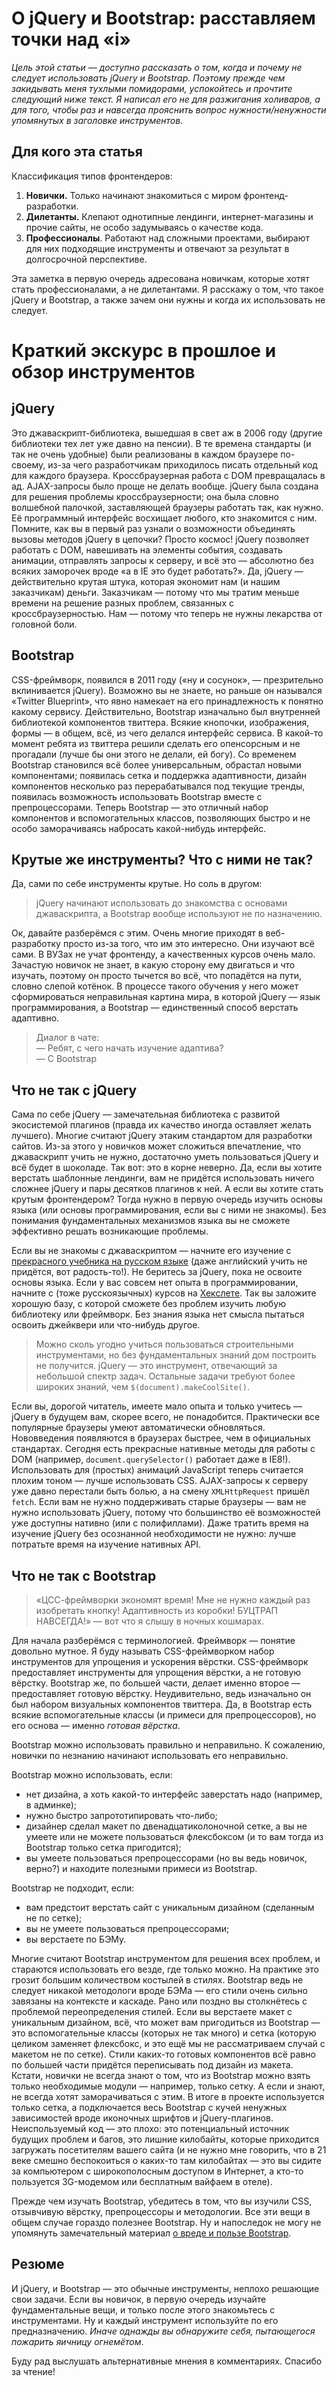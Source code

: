 # О jQuery и Bootstrap: расставляем точки над «i»

*Цель этой статьи — доступно рассказать о том, когда и почему не следует
использовать jQuery и Bootstrap. Поэтому прежде чем закидывать меня тухлыми
помидорами, успокойтесь и прочтите следующий ниже текст. Я написал его не для
разжигания холиваров, а для того, чтобы раз и навсегда прояснить вопрос
нужности/ненужности упомянутых в заголовке инструментов.*


## Для кого эта статья

Классификация типов фронтендеров:

1. **Новички.** Только начинают знакомиться с миром фронтенд-разработки.
2. **Дилетанты.** Клепают однотипные лендинги, интернет-магазины и прочие сайты,
не особо задумываясь о качестве кода.
3. **Профессионалы**. Работают над сложными проектами, выбирают для них
подходящие инструменты и отвечают за результат в долгосрочной перспективе.

Эта заметка в первую очередь адресована новичкам, которые хотят стать
профессионалами, а не дилетантами. Я расскажу о том, что такое jQuery
и Bootstrap, а также зачем они нужны и когда их использовать не следует.

# Краткий экскурс в прошлое и обзор инструментов
## jQuery

Это джаваскрипт-библиотека, вышедшая в свет аж в 2006 году (другие
библиотеки тех лет уже давно на пенсии). В те времена стандарты (и так не очень
удобные) были реализованы в каждом браузере по-своему, из-за чего разработчикам
приходилось писать отдельный код для каждого браузера. Кроссбраузерная работа
с DOM превращалась в ад. AJAX-запросы было проще не делать вообще. jQuery
была создана для решения проблемы кроссбраузерности; она была словно волшебной
палочкой, заставляющей браузеры работать так, как нужно. Её программный
интерфейс восхищает любого, кто знакомится с ним. Помните, как вы в первый раз
узнали о возможности объединять вызовы методов jQuery в цепочки? Просто
космос! jQuery позволяет работать с DOM, навешивать на элементы события,
создавать анимации, отправлять запросы к серверу, и всё это — абсолютно без
всяких заморочек вроде «а в IE это будет работать?». Да, jQuery —
действительно крутая штука, которая экономит нам (и нашим заказчикам) деньги.
Заказчикам — потому что мы тратим меньше времени на решение разных проблем,
связанных с кроссбраузерностью. Нам — потому что теперь не нужны лекарства
от головной боли.


## Bootstrap

CSS-фреймворк, появился в 2011 году («ну и сосунок», — презрительно вклинивается
jQuery). Возможно вы не знаете, но раньше он назывался «Twitter Blueprint»,
что явно намекает на его принадлежность к понятно какому сервису. Действительно,
Bootstrap изначально был внутренней библиотекой компонентов твиттера. Всякие
кнопочки, изображения, формы — в общем, всё, из чего делался интерфейс сервиса.
В какой-то момент ребята из твиттера решили сделать его опенсорсным и не
прогадали (лучше бы они этого не делали, ей богу). Со временем Bootstrap
становился всё более универсальным, обрастал новыми компонентами; появилась
сетка и поддержка адаптивности, дизайн компонентов несколько раз перерабатывался
под текущие тренды, появилась возможность использовать Bootstrap вместе
с препроцессорами. Теперь Bootstrap — это отличный набор компонентов и
вспомогательных классов, позволяющих быстро и не особо заморачиваясь набросать
какой-нибудь интерфейс.


## Крутые же инструменты? Что с ними не так?

Да, сами по себе инструменты крутые. Но соль в другом:

> jQuery начинают использовать до знакомства с основами джаваскрипта,
> а Bootstrap вообще используют не по назначению.

Ок, давайте разберёмся с этим. Очень многие приходят в веб-разработку просто
из-за того, что им это интересно. Они изучают всё сами. В ВУЗах не учат
фронтенду, а качественных курсов очень мало. Зачастую новичок не знает, в какую
сторону ему двигаться и что изучать, поэтому он просто тычется во всё, что
попадётся на пути, словно слепой котёнок. В процессе такого обучения у него
может сформироваться неправильная картина мира, в которой jQuery —
язык программирования, а Bootstrap — единственный способ верстать адаптивно.

> Диалог в чате:  
> — Ребят, с чего начать изучение адаптива?  
> — С Bootstrap


## Что не так с jQuery

Сама по себе jQuery — замечательная библиотека с развитой экосистемой
плагинов (правда их качество иногда оставляет желать лучшего). Многие считают
jQuery этаким стандартом для разработки сайтов. Из-за этого у новичков
может сложиться впечатление, что джаваскрипт учить не нужно, достаточно уметь
пользоваться jQuery и всё будет в шоколаде. Так вот: это в корне неверно. Да,
если вы хотите верстать шаблонные лендинги, вам не придётся использовать ничего
сложнее jQuery и пары десятков плагинов к ней. А если вы хотите стать крутым
фронтендером? Тогда нужно в первую очередь изучить основы языка (или основы
программирования, если вы с ними не знакомы). Без понимания фундаментальных
механизмов языка вы не сможете эффективно решать возникающие проблемы.

Если вы не знакомы с джаваскриптом — начните его изучение
с [прекрасного учебника на русском языке][0] (даже английский учить не придётся,
вот радость-то!). Не беритесь за jQuery, пока не освоите основы языка. Если
у вас совсем нет опыта в программировании, начните с (тоже русскоязычных) курсов
на [Хекслете][1]. Так вы заложите хорошую базу, с которой сможете без проблем
изучить любую библиотеку или фреймворк. Без знания языка нет смысла пытаться
освоить джейквери или что-нибудь другое.

> Можно сколь угодно учиться пользоваться строительными инструментами,
> но без фундаментальных знаний дом построить не получится. jQuery — это
> инструмент, отвечающий за небольшой спектр задач. Остальные задачи требуют
> более широких знаний, чем `$(document).makeCoolSite()`.

Если вы, дорогой читатель, имеете мало опыта и только учитесь — jQuery
в будущем вам, скорее всего, не понадобится. Практически все популярные браузеры
умеют автоматически обновляться. Нововведения появляются в браузерах быстрее,
чем в официальных стандартах. Сегодня есть прекрасные нативные методы для работы
с DOM (например, `document.querySelector()` работает даже в IE8!). Использовать
для (простых) анимаций JavaScript теперь считается плохим тоном — лучше
использовать CSS. AJAX-запросы к серверу уже давно перестали быть болью, а на
смену `XMLHttpRequest` пришёл `fetch`. Если вам не нужно поддерживать старые
браузеры — вам не нужно использовать jQuery, потому что большинство её
возможностей уже доступны нативно (или с полифиллами). Даже тратить время на
изучение jQuery без осознанной необходимости не нужно: лучше потратьте время
на изучение нативных API.


## Что не так с Bootstrap

> «ЦСС-фреймворки экономят время! Мне не нужно каждый раз изобретать кнопку!
> Адаптивность из коробки! БУЦТРАП НАВСЕГДА!» — вот что я слышу
> в ночных кошмарах.

Для начала разберёмся с терминологией. Фреймворк — понятие довольно мутное.
Я буду называть CSS-фреймворком набор инструментов для упрощения и ускорения
вёрстки. CSS-фреймворк предоставляет инструменты для упрощения вёрстки, а не
готовую вёрстку. Bootstrap же, по большей части, делает именно второе —
предоставляет готовую вёрстку. Неудивительно, ведь изначально он был набором
визуальных компонентов твиттера. Да, в Bootstrap есть всякие вспомогательные
классы (и примеси для препроцессоров), но его основа — именно *готовая вёрстка*.

Bootstrap можно использовать правильно и неправильно. К сожалению, новички
по незнанию начинают использовать его неправильно.

Bootstrap можно использовать, если:

- нет дизайна, а хоть какой-то интерфейс заверстать надо (например, в админке);
- нужно быстро запрототипировать что-либо;
- дизайнер сделал макет по двенадцатиколоночной сетке, а вы не умеете
или не можете пользоваться флексбоксом (и то вам тогда из Bootstrap только
сетка пригодится);
- вы умеете пользоваться препроцессорами (но вы ведь новичок, верно?)
и находите полезными примеси из Bootstrap.

Bootstrap не подходит, если:

- вам предстоит верстать сайт с уникальным дизайном (сделанным не по сетке);
- вы не умеете пользоваться препроцессорами;
- вы верстаете по БЭМу.

Многие считают Bootstrap инструментом для решения всех проблем, и стараются
использовать его везде, где только можно. На практике это грозит большим
количеством костылей в стилях. Bootstrap ведь не следует никакой методологи
вроде БЭМа — его стили очень сильно завязаны на контексте и каскаде. Рано или
поздно вы столкнётесь с проблемой переопределения стилей. Если вы верстаете
макет с уникальным дизайном, всё, что может вам пригодиться из Bootstrap — это
вспомогательные классы (которых не так много) и сетка (которую целиком заменяет
флексбокс, и это ещё мы не рассматриваем случай с макетом не по сетке). Стили
каких-то готовых компонентов всё равно по большей части придётся переписывать
под дизайн из макета. Кстати, новички не всегда знают о том, что из Bootstrap
можно взять только необходимые модули — например, только сетку. А если и знают,
не всегда хотят заморачиваться с этим. В итоге в проекте используется только
сетка, а подключается весь Bootstrap с кучей ненужных зависимостей вроде
иконочных шрифтов и jQuery-плагинов. Неиспользуемый код — это плохо: это
потенциальный источник будущих проблем и багов, это лишние килобайты, которые
приходится загружать посетителям вашего сайта (и не нужно мне говорить, что
в 21 веке смешно беспокоиться о каких-то там килобайтах — это вы сидите за
компьютером с широкополосным доступом в Интернет, а кто-то пользуется 3G-модемом
или бесплатным вайфаем в отеле).

Прежде чем изучать Bootstrap, убедитесь в том, что вы изучили CSS, отзывчивую
вёрстку, препроцессоры и методологии. Все эти вещи в общем случае гораздо
полезнее Bootstrap. Ну и напоследок не могу не упомянуть замечательный материал
[о вреде и пользе Bootstrap][2].


## Резюме

И jQuery, и Bootstrap — это обычные инструменты, неплохо решающие свои задачи.
Если вы новичок, в первую очередь изучайте фундаментальные вещи, и только после
этого знакомьтесь с инструментами. Ну и каждый инструмент используйте по его
предназначению. *Иначе однажды вы обнаружите себя, пытающегося пожарить яичницу
огнемётом*.

Буду рад выслушать альтернативные мнения в комментариях. Спасибо за чтение!


 [0]: http://learn.javascript.ru
 [1]: http://hexlet.io/
 [2]: https://gist.github.com/iAdramelk/d328b73c72cab92ef95f
